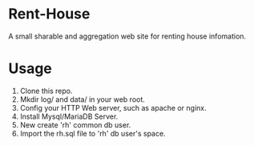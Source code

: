 # Rent-House
A small sharable and aggregation web site for renting house infomation.

# Usage
1. Clone this repo.
2. Mkdir log/ and data/ in your web root.
3. Config your HTTP Web server, such as apache or nginx.
4. Install Mysql/MariaDB Server.
5. New create 'rh' common db user.
6. Import the rh.sql file to 'rh' db user's space.
